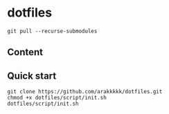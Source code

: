 # dotfiles
```
git pull --recurse-submodules
```
## Content

## Quick start
```
git clone https://github.com/arakkkkk/dotfiles.git
chmod +x dotfiles/script/init.sh
dotfiles/script/init.sh
```
